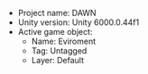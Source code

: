 <!-- UNITY CODE ASSIST INSTRUCTIONS START -->
- Project name: DAWN
- Unity version: Unity 6000.0.44f1
- Active game object:
  - Name: Eviroment
  - Tag: Untagged
  - Layer: Default
<!-- UNITY CODE ASSIST INSTRUCTIONS END -->